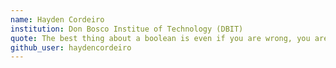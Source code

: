 ```yaml
---
name: Hayden Cordeiro
institution: Don Bosco Institue of Technology (DBIT) 
quote: The best thing about a boolean is even if you are wrong, you are only off by a bit.
github_user: haydencordeiro
---
```

